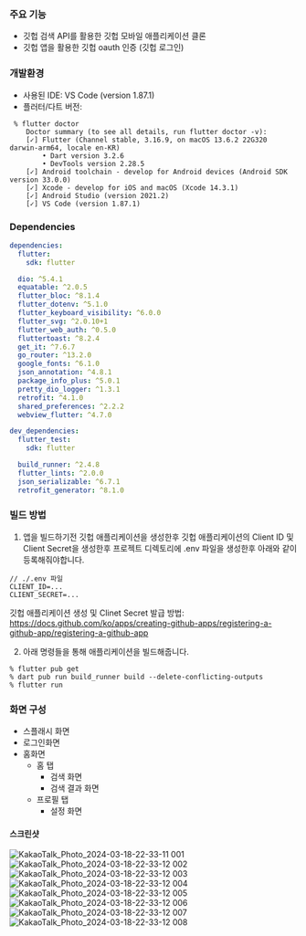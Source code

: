 ### 주요 기능

- 깃헙 검색 API를 활용한 깃헙 모바일 애플리케이션 클론
- 깃헙 앱을 활용한 깃헙 oauth 인증 (깃헙 로그인)

### 개발환경

- 사용된 IDE: VS Code (version 1.87.1)
- 플러터/다트 버전:
```
 % flutter doctor 
	Doctor summary (to see all details, run flutter doctor -v):
	[✓] Flutter (Channel stable, 3.16.9, on macOS 13.6.2 22G320 darwin-arm64, locale en-KR)
		• Dart version 3.2.6
		• DevTools version 2.28.5
	[✓] Android toolchain - develop for Android devices (Android SDK version 33.0.0)
	[✓] Xcode - develop for iOS and macOS (Xcode 14.3.1)
	[✓] Android Studio (version 2021.2)
	[✓] VS Code (version 1.87.1)
```

### Dependencies
```yaml
dependencies:
  flutter:
    sdk: flutter

  dio: ^5.4.1
  equatable: ^2.0.5 
  flutter_bloc: ^8.1.4
  flutter_dotenv: ^5.1.0
  flutter_keyboard_visibility: ^6.0.0
  flutter_svg: ^2.0.10+1
  flutter_web_auth: ^0.5.0
  fluttertoast: ^8.2.4
  get_it: ^7.6.7
  go_router: ^13.2.0
  google_fonts: ^6.1.0
  json_annotation: ^4.8.1
  package_info_plus: ^5.0.1
  pretty_dio_logger: ^1.3.1
  retrofit: ^4.1.0
  shared_preferences: ^2.2.2
  webview_flutter: ^4.7.0

dev_dependencies:
  flutter_test:
    sdk: flutter

  build_runner: ^2.4.8
  flutter_lints: ^2.0.0
  json_serializable: ^6.7.1
  retrofit_generator: ^8.1.0
```

### 빌드 방법

1. 앱을 빌드하기전 깃헙 애플리케이션을 생성한후 깃헙 애플리케이션의 Client ID 및 Client Secret을 생성한후 프로젝트 디렉토리에 .env 파일을 생성한후 아래와 같이 등록해줘야합니다.

```
// ./.env 파일
CLIENT_ID=...
CLIENT_SECRET=...
```

깃헙 애플리케이션 생성 및 Clinet Secret 발급 방법: 
https://docs.github.com/ko/apps/creating-github-apps/registering-a-github-app/registering-a-github-app

2.  아래 명령들을 통해 애플리케이션을 빌드해줍니다. 

```
% flutter pub get
% dart pub run build_runner build --delete-conflicting-outputs
% flutter run
```

### 화면 구성

- 스플래시 화면
- 로그인화면
- 홈화면
	- 홈 탭
		- 검색 화면
		- 검색 결과 화면
	- 프로필 탭
		- 설정 화면

#### 스크린샷

![KakaoTalk_Photo_2024-03-18-22-33-11 001](https://github.com/JakeSeo/githubsearch/assets/10471865/a5b716ad-037e-40b0-a450-4d1ffed7a688)
![KakaoTalk_Photo_2024-03-18-22-33-12 002](https://github.com/JakeSeo/githubsearch/assets/10471865/780f77b0-dd75-4b3f-817f-e639102bff9d)
![KakaoTalk_Photo_2024-03-18-22-33-12 003](https://github.com/JakeSeo/githubsearch/assets/10471865/1a0a8663-75bc-417f-bd4c-0068627c08fe)
![KakaoTalk_Photo_2024-03-18-22-33-12 004](https://github.com/JakeSeo/githubsearch/assets/10471865/e35cac9e-3355-4a58-a55e-e160c6562206)
![KakaoTalk_Photo_2024-03-18-22-33-12 005](https://github.com/JakeSeo/githubsearch/assets/10471865/2a1d692a-1045-470d-8af1-db2d3819048c)
![KakaoTalk_Photo_2024-03-18-22-33-12 006](https://github.com/JakeSeo/githubsearch/assets/10471865/57337498-ab10-4c87-bd20-723a45d3c5a9)
![KakaoTalk_Photo_2024-03-18-22-33-12 007](https://github.com/JakeSeo/githubsearch/assets/10471865/4a27ef04-1d2c-4c40-b8d2-cec09842052f)
![KakaoTalk_Photo_2024-03-18-22-33-12 008](https://github.com/JakeSeo/githubsearch/assets/10471865/6c673d27-022a-48b6-902b-2d4d1e50949a)
